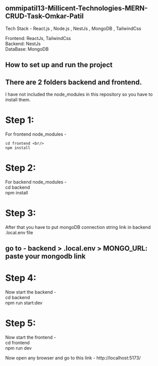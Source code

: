 ## ommipatil13-Millicent-Technologies-MERN-CRUD-Task-Omkar-Patil

Tech Stack - React.js , Node.js , NestJs , MongoDB , TailwindCss

Frontend: ReactJs, TailwindCss <br>
Backend: NestJs <br/>
DataBase: MongoDB

## How to set up and run the project

## There are 2 folders backend and frontend.

I have not included the node_modules in this repository so you have to install them.

# Step 1:
For frontend node_modules - <br/>
```
cd frontend <br/>
npm install
```

# Step 2:
For backend node_modules - <br/>
cd backend <br/>
npm install

# Step 3:
After that you have to put mongoDB connection string link in backend .local.env file <br/>
## go to - backend > .local.env > MONGO_URL: paste your mongodb link 

# Step 4:
Now start the backend - <br/>
cd backend <br/>
npm run start:dev

# Step 5:
Now start the frontend - <br/>
cd frontend <br/>
npm run dev

Now open any browser and go to this link - http://localhost:5173/

